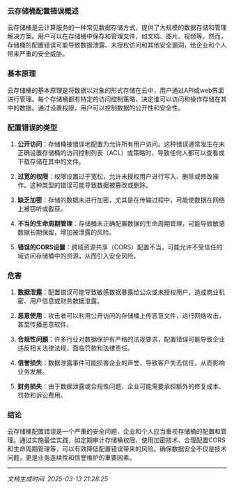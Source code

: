 ### 云存储桶配置错误概述

云存储桶是云计算服务的一种常见数据存储方式，提供了大规模的数据存储和管理解决方案。用户可以在存储桶中保存和管理文件，如文档、图片、视频等。然而，存储桶的配置错误可能导致数据泄露、未授权访问和其他安全漏洞，给企业和个人带来严重的安全威胁。

### 基本原理

云存储桶的基本原理是将数据以对象的形式存储在云中，用户通过API或web界面进行管理。每个存储桶都有特定的访问控制策略，决定谁可以访问和操作存储在其中的数据。通过设置权限，用户可以控制数据的公开性和安全性。

### 配置错误的类型

1. **公开访问**：存储桶被错误地配置为允许所有用户访问。这种错误通常发生在未正确设置存储桶的访问控制列表（ACL）或策略时，导致任何人都可以查看或下载存储在其中的文件。

2. **过宽的权限**：权限设置过于宽松，允许未授权用户进行写入、删除或修改操作。这种类型的错误可能导致数据被篡改或删除。

3. **缺乏加密**：存储的数据未进行加密，尤其是在传输过程中，可能使数据在网络上被窃听或截获。

4. **不当的生命周期管理**：存储桶未正确配置数据的生命周期管理，可能导致敏感数据长期保留，增加被泄露的风险。

5. **错误的CORS设置**：跨域资源共享（CORS）配置不当，可能允许不受信任的域访问存储桶中的资源，从而引入安全风险。

### 危害

1. **数据泄露**：配置错误可能导致敏感数据暴露给公众或未授权用户，造成商业机密、用户信息或财务数据泄露。

2. **恶意使用**：攻击者可以利用公开访问的存储桶上传恶意文件，进行网络攻击，甚至传播恶意软件。

3. **合规性问题**：许多行业对数据保护有严格的法规要求，配置错误可能导致企业违反相关法律法规，面临罚款和法律责任。

4. **信誉损失**：数据泄露事件可能损害企业的声誉，导致客户失去信任，从而影响业务发展。

5. **财务损失**：由于数据泄露或合规性问题，企业可能需要承担额外的修复成本、罚款和诉讼费用。

### 结论

云存储桶配置错误是一个严重的安全问题，企业和个人应当重视存储桶的配置和管理。通过实施最佳实践，如定期审计存储桶权限、使用加密技术、合理配置CORS和生命周期管理等，可以有效降低配置错误带来的风险。确保数据安全不仅是技术问题，更是业务连续性和信誉维护的重要因素。

---

*文档生成时间: 2025-03-13 21:28:25*











